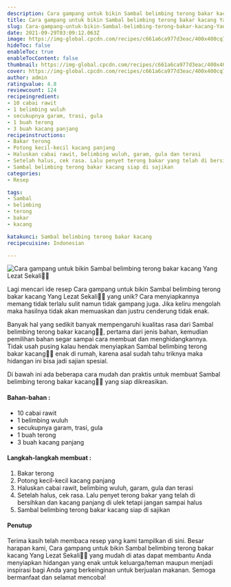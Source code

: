 ```yaml
---
description: Cara gampang untuk bikin Sambal belimbing terong bakar kacang Yang Lezat Sekali"
title: Cara gampang untuk bikin Sambal belimbing terong bakar kacang Yang Lezat Sekali
slug: Cara-gampang-untuk-bikin-Sambal-belimbing-terong-bakar-kacang-Yang-Lezat-Sekali
date: 2021-09-29T03:09:12.063Z
image: https://img-global.cpcdn.com/recipes/c661a6ca977d3eac/400x400cq70/photo.jpg
hideToc: false
enableToc: true
enableTocContent: false
thumbnail: https://img-global.cpcdn.com/recipes/c661a6ca977d3eac/400x400cq70/photo.jpg
cover: https://img-global.cpcdn.com/recipes/c661a6ca977d3eac/400x400cq70/photo.jpg
author: admin
ratingvalue: 4.8
reviewcount: 124
recipeingredient:
- 10 cabai rawit
- 1 belimbing wuluh
- secukupnya garam, trasi, gula
- 1 buah terong
- 3 buah kacang panjang
recipeinstructions:
- Bakar terong
- Potong kecil-kecil kacang panjang
- Haluskan cabai rawit, belimbing wuluh, garam, gula dan terasi
- Setelah halus, cek rasa. Lalu penyet terong bakar yang telah di bersihkan dan kacang panjang di ulek tetapi jangan sampai halus
- Sambal belimbing terong bakar kacang siap di sajikan
categories:
- Resep

tags:
- Sambal
- belimbing
- terong
- bakar
- kacang

katakunci: Sambal belimbing terong bakar kacang
recipecuisine: Indonesian

---
```


![Cara gampang untuk bikin Sambal belimbing terong bakar kacang Yang Lezat Sekali👩‍🍳](https://img-global.cpcdn.com/recipes/c661a6ca977d3eac/400x400cq70/photo.jpg)

Lagi mencari ide resep Cara gampang untuk bikin Sambal belimbing terong bakar kacang Yang Lezat Sekali👩‍🍳 yang unik? Cara menyiapkannya memang tidak terlalu sulit namun tidak gampang juga. Jika keliru mengolah maka hasilnya tidak akan memuaskan dan justru cenderung tidak enak.

Banyak hal yang sedikit banyak mempengaruhi kualitas rasa dari Sambal belimbing terong bakar kacang👩‍🍳, pertama dari jenis bahan, kemudian pemilihan bahan segar sampai cara membuat dan menghidangkannya. Tidak usah pusing kalau hendak menyiapkan Sambal belimbing terong bakar kacang👩‍🍳 enak di rumah, karena asal sudah tahu triknya maka hidangan ini bisa jadi sajian spesial.

Di bawah ini ada beberapa cara mudah dan praktis untuk membuat Sambal belimbing terong bakar kacang👩‍🍳 yang siap dikreasikan.

<!--inarticleads1-->

#### Bahan-bahan :

- 10 cabai rawit
- 1 belimbing wuluh
- secukupnya garam, trasi, gula
- 1 buah terong
- 3 buah kacang panjang

<!--inarticleads2-->

#### Langkah-langkah membuat :

1. Bakar terong
1. Potong kecil-kecil kacang panjang
1. Haluskan cabai rawit, belimbing wuluh, garam, gula dan terasi
1. Setelah halus, cek rasa. Lalu penyet terong bakar yang telah di bersihkan dan kacang panjang di ulek tetapi jangan sampai halus
1. Sambal belimbing terong bakar kacang siap di sajikan

#### Penutup

Terima kasih telah membaca resep yang kami tampilkan di sini. Besar harapan kami, Cara gampang untuk bikin Sambal belimbing terong bakar kacang Yang Lezat Sekali👩‍🍳 yang mudah di atas dapat membantu Anda menyiapkan hidangan yang enak untuk keluarga/teman maupun menjadi inspirasi bagi Anda yang berkeinginan untuk berjualan makanan. Semoga bermanfaat dan selamat mencoba!